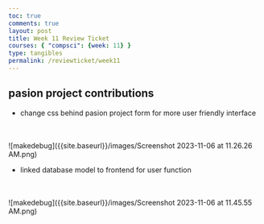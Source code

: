 ```yaml
---
toc: true
comments: true
layout: post
title: Week 11 Review Ticket
courses: { "compsci": {week: 11} }
type: tangibles
permalink: /reviewticket/week11
---
```


## pasion project contributions
- change css behind pasion project form for more user friendly interface
<br>
<br>
![makedebug]({{site.baseurl}}/images/Screenshot 2023-11-06 at 11.26.26 AM.png)
<br>

- linked database model to frontend for user function
<br>
<br>
![makedebug]({{site.baseurl}}/images/Screenshot 2023-11-06 at 11.45.55 AM.png)
